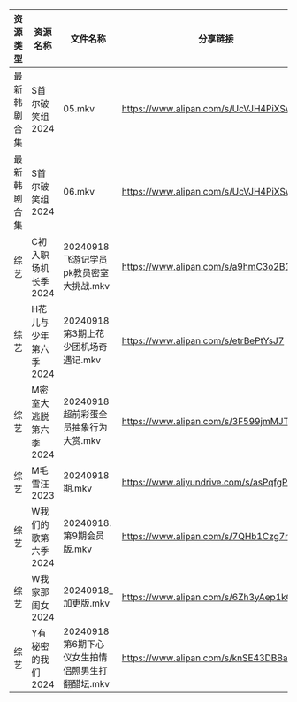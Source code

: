| 资源类型   | 资源名称          | 文件名称                           | 分享链接                                      | 更新时间                |
| ------ | ------------- | ------------------------------ | ----------------------------------------- | ------------------- |
| 最新韩剧合集 | S首尔破笑组2024    | 05.mkv                         | https://www.alipan.com/s/UcVJH4PiXSw      | 2024-09-18 16:07:03 |
| 最新韩剧合集 | S首尔破笑组2024    | 06.mkv                         | https://www.alipan.com/s/UcVJH4PiXSw      | 2024-09-18 16:07:03 |
| 综艺     | C初入职场机长季2024  | 20240918飞游记学员pk教员密室大挑战.mkv     | https://www.alipan.com/s/a9hmC3o2B18      | 2024-09-18 16:07:51 |
| 综艺     | H花儿与少年第六季2024 | 20240918第3期上花少团机场奇遇记.mkv       | https://www.alipan.com/s/etrBePtYsJ7      | 2024-09-18 16:08:09 |
| 综艺     | M密室大逃脱第六季2024 | 20240918超前彩蛋全员抽象行为大赏.mkv       | https://www.alipan.com/s/3F599jmMJTn      | 2024-09-18 16:08:26 |
| 综艺     | M毛雪汪2023      | 20240918期.mkv                  | https://www.aliyundrive.com/s/asPqfgPRqAg | 2024-09-18 14:08:36 |
| 综艺     | W我们的歌第六季2024  | 20240918.第9期会员版.mkv            | https://www.alipan.com/s/7QHb1Czg7nU      | 2024-09-18 14:09:30 |
| 综艺     | W我家那闺女2024    | 20240918_加更版.mkv               | https://www.alipan.com/s/6Zh3yAep1kC      | 2024-09-18 16:09:24 |
| 综艺     | Y有秘密的我们2024   | 20240918第6期下心仪女生拍情侣照男生打翻醋坛.mkv | https://www.alipan.com/s/knSE43DBBa6      | 2024-09-18 14:09:49 |
